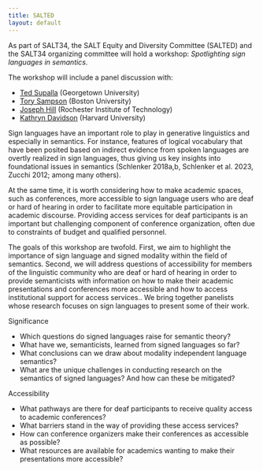 ```yaml
---
title: SALTED
layout: default
---
```


As part of SALT34, the SALT Equity and Diversity Committee (SALTED) and the SALT34 organizing committee will hold a workshop: *Spotlighting sign languages in semantics*. 

The workshop will include a panel discussion with:

<ul id="speakers">
<li><a href="https://neurology.georgetown.edu/supalla/">Ted Supalla</a> (Georgetown University)</li>
<li><a href="https://sites.google.com/ucsd.edu/torysampson/">Tory Sampson</a> (Boston University)</li>
<li><a href="https://www.josephchill.com/">Joseph Hill</a> (Rochester Institute of Technology)</li>
<li><a href="https://scholar.harvard.edu/kathryndavidson">Kathryn Davidson</a> (Harvard University)</li>
</ul>

Sign languages have an important role to play in generative linguistics and especially in semantics. For instance, features of logical vocabulary that have been posited based on indirect evidence from spoken languages are overtly realized in sign languages, thus giving us key insights into foundational issues in semantics (Schlenker 2018a,b, Schlenker et al. 2023, Zucchi 2012; among many others).

At the same time, it is worth considering how to make academic spaces, such as conferences, more accessible to sign language users who are deaf or hard of hearing in order to facilitate more equitable participation in academic discourse. Providing access services for deaf participants is an important but challenging component of conference organization, often due to constraints of budget and qualified personnel.

The goals of this workshop are twofold. First, we aim to highlight the importance of sign language and signed modality within the field of semantics. Second, we will address questions of accessibility for members of the linguistic community who are deaf or hard of hearing in order to provide semanticists with information on how to make their academic presentations and conferences more accessible and how to access institutional support for access services.. We bring together panelists whose research focuses on sign languages to present some of their work.

Significance
- Which questions do signed languages raise for semantic theory?
- What have we, semanticists, learned from signed languages so far?
- What conclusions can we draw about modality independent language semantics?
- What are the unique challenges in conducting research on the semantics of signed languages? And how can these be mitigated?

Accessibility
- What pathways are there for deaf participants to receive quality access to academic conferences?
- What barriers stand in the way of providing these access services?
- How can conference organizers make their conferences as accessible as possible?
- What resources are available for academics wanting to make their presentations more accessible?
